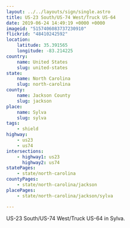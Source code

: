 ```yaml
---
layout: ../../layouts/sign/single.astro
title: US-23 South/US-74 West/Truck US-64
date: 2019-06-24 14:49:19 +0000 +0000
imageid: "5157406083737230910"
flickrid: "48410242592"
location:
    latitude: 35.391565
    longitude: -83.214225
country:
    name: United States
    slug: united-states
state:
    name: North Carolina
    slug: north-carolina
county:
    name: Jackson County
    slug: jackson
place:
    name: Sylva
    slug: sylva
tags:
    - shield
highway:
    - us23
    - us74
intersections:
    - highway1: us23
      highway2: us74
statePages:
    - state/north-carolina
countyPages:
    - state/north-carolina/jackson
placePages:
    - state/north-carolina/jackson/sylva

---
```

US-23 South/US-74 West/Truck US-64 in Sylva.